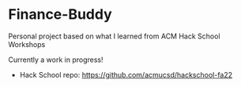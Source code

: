 # Finance-Buddy
Personal project based on what I learned from ACM Hack School Workshops

Currently a work in progress!

- Hack School repo: https://github.com/acmucsd/hackschool-fa22
